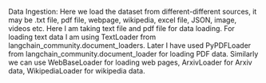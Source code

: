 Data Ingestion: Here we load the dataset from different-different sources, it may be .txt file, pdf file, webpage, wikipedia, excel file, JSON, image, videos etc. Here I am taking text file and pdf file for data loading.
For loading text data I am using TextLoader from langchain_community.document_loaders.
Later I have used PyPDFLoader from langchain_community.document_loader for loading PDF data. Similarly we can use WebBaseLoader for loading web pages, ArxivLoader for Arxiv data, WikipediaLoader for wikipedia data.
